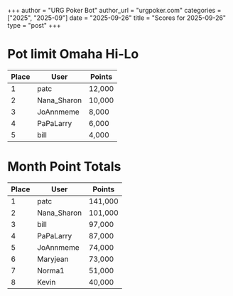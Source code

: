 +++
author = "URG Poker Bot"
author_url = "urgpoker.com"
categories = ["2025", "2025-09"]
date = "2025-09-26"
title = "Scores for 2025-09-26"
type = "post"
+++
# Pot limit Omaha Hi-Lo

| Place | User | Points |
|-------|------|--------|
| 1 | patc | 12,000 |
| 2 | Nana_Sharon | 10,000 |
| 3 | JoAnnmeme | 8,000 |
| 4 | PaPaLarry | 6,000 |
| 5 | bill | 4,000 |

# Month Point Totals

| Place | User | Points |
|-------|------|--------|
| 1 | patc | 141,000 |
| 2 | Nana_Sharon | 101,000 |
| 3 | bill | 97,000 |
| 4 | PaPaLarry | 87,000 |
| 5 | JoAnnmeme | 74,000 |
| 6 | Maryjean | 73,000 |
| 7 | Norma1 | 51,000 |
| 8 | Kevin | 40,000 |
